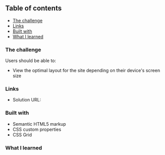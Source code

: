 ## Table of contents

- [The challenge](#the-challenge)
- [Links](#links)
- [Built with](#built-with)
- [What I learned](#what-i-learned)

### The challenge

Users should be able to:

- View the optimal layout for the site depending on their device's screen size

### Links

- Solution URL:

### Built with

- Semantic HTML5 markup
- CSS custom properties
- CSS Grid

### What I learned
